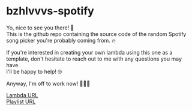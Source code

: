 # bzhlvvvs-spotify 

Yo, nice to see you there! 👋  
This is the github repo containing the source code of the random Spotify song picker you're probably coming from. 🔥

If you're interested in creating your own lambda using this one as a template, don't hesitate to reach out to me with any questions you may have.   
I'll be happy to help! 🤓

Anyway, I'm off to work now! 🌴🔨🥥

[Lambda URL](http://bzhlvvvs.com)  
[Playlist URL](https://open.spotify.com/playlist/4qw4F3Mi3eGjXwLeKM5pYx?si=e26637db63a94ca0)